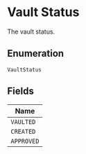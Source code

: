 
# Vault Status

The vault status.

## Enumeration

`VaultStatus`

## Fields

| Name |
|  --- |
| `VAULTED` |
| `CREATED` |
| `APPROVED` |

